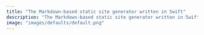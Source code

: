 ```yaml
---
title: "The Markdown-based static site generator written in Swift"
description: "The Markdown-based static site generator written in Swift"
image: "images/defaults/default.png"
---
```


